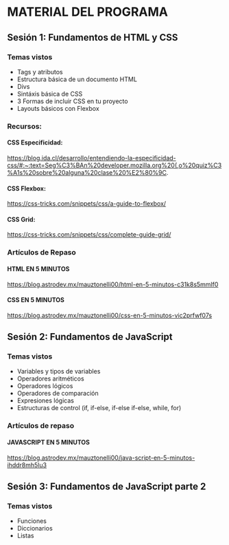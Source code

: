 # MATERIAL DEL PROGRAMA

## Sesión 1: Fundamentos de HTML y CSS

### Temas vistos

- Tags y atributos
- Estructura básica de un documento HTML
- Divs
- Sintáxis básica de CSS
- 3 Formas de incluir CSS en tu proyecto
- Layouts básicos con Flexbox

### Recursos:

#### CSS Especificidad:

https://blog.ida.cl/desarrollo/entendiendo-la-especificidad-css/#:~:text=Seg%C3%BAn%20developer.mozilla.org%20(,o%20quiz%C3%A1s%20sobre%20alguna%20clase%20%E2%80%9C.

#### CSS Flexbox:

https://css-tricks.com/snippets/css/a-guide-to-flexbox/

#### CSS Grid:

https://css-tricks.com/snippets/css/complete-guide-grid/

### Artículos de Repaso

#### HTML EN 5 MINUTOS

https://blog.astrodev.mx/mauztonelli00/html-en-5-minutos-c31k8s5mmlf0

#### CSS EN 5 MINUTOS

https://blog.astrodev.mx/mauztonelli00/css-en-5-minutos-vic2prfwf07s

## Sesión 2: Fundamentos de JavaScript

### Temas vistos

- Variables y tipos de variables
- Operadores aritméticos
- Operadores lógicos
- Operadores de comparación
- Expresiones lógicas
- Estructuras de control (if, if-else, if-else if-else, while, for)

### Artículos de repaso

#### JAVASCRIPT EN 5 MINUTOS

https://blog.astrodev.mx/mauztonelli00/java-script-en-5-minutos-ihddr8mh5lu3

## Sesión 3: Fundamentos de JavaScript parte 2

### Temas vistos

- Funciones
- Diccionarios
- Listas
